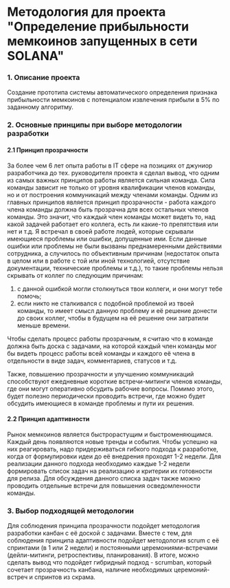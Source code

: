 # Методология для проекта "Определение прибыльности мемкоинов запущенных в сети SOLANA"

### 1. Описание проекта
Создание прототипа системы автоматического определения признака прибыльности мемкоинов с потенциалом извлечения прибыли в 5% по заданному алгоритму.

### 2. Основные принципы при выборе методологии разработки 
#### 2.1 Принцип прозрачности
За более чем 6 лет опыта работы в IT сфере на позициях от джуниор разработчика до тех. руководителя проекта я сделал вывод, что
одним из самых важных принципов работы является сильная команда. 
Сила команды зависит не только от уровня квалификации членов команды, но и от построения коммуникаций между членами команды.
Одним из главных принципов является принцип прозрачности - работа каждого члена команды должна быть прозрачна для всех остальных членов команды.
Это значит, что каждый член команды может видеть то, над какой задачей работает его коллега, есть ли какие-то препятствия или нет и т.д.
Я встречал в своей работе людей, которые скрывали имеющиеся проблемы или ошибки, допущенные ими. Если данные ошибки или проблемы
не были вызваны преднамеренными действиями сотрудника, а случилось по объективным причинам (недостаток опыта в целом или в работе
с той или иной технологией, отсутствие документации, технические проблемы и т.д.), то такие проблемы нельзя скрывать от коллег по следующим причинам:
1) с данной ошибкой могли столкнуться твои коллеги, и они могут тебе помочь;
2) если никто не сталкивался с подобной проблемой из твоей команды, то имеет смысл данную проблему и её решение донести
до своих коллег, чтобы в будущем на её решение они затратили меньше времени.

Чтобы сделать процесс работы прозрачным, я считаю что в команде должна быть доска с задачами, на которой каждый член команды 
мог бы видеть процесс работы всей команды и каждого её члена в отдельности в виде задач, комментариев, статусов и т.д.

Также, повышению прозрачности и улучшению коммуникаций способствуют ежедневные короткие встречи-митинги членов команды, где они могут оперативно обсудить рабочие
вопросы. Помимо этого, будет полезно периодически проводить встречи, где можно будет обсудить имеющиеся в команде проблемы и пути их решения.

#### 2.2 Принцип адаптивности
Рынок мемкоинов является быстрорастущим и быстроменяющимся. Каждый день появляются новые тренды и события. Чтобы успешно на них реагировать,
надо придерживаться гибкого подхода к разработке, когда от формулировки идеи до её внедрения проходят 1-2 недели. Для реализации данного
подхода необходимо каждые 1-2 недели формировать список задач на реализацию и критерии их готовности для релиза. Для обсуждения данного списка задач также можно проводить отдельные встречи
для повышения осведомленности команды.

### 3. Выбор подходящей методологии
Для соблюдения принципа прозрачности подойдет методология разработки канбан с её доской с задачами. Вместе с тем, для соблюдения
принципа адаптивности подойдет методология scrum с её спринтами (в 1 или 2 недели) и постоянными церемониями-встречами (дейли-митинги,
ретроспективы, планирования).
В итоге, можно сделать вывод что подойдет гибридный подход - scrumban, который сочетает прозрачность канбана,
наличие необходимых церемоний-встреч и спринтов из скрама.
